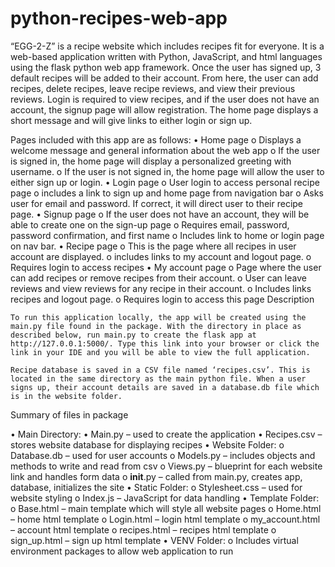 # python-recipes-web-app

“EGG-2-Z” is a recipe website which includes recipes fit for everyone. It is a web-based application written with Python, JavaScript, and html languages using the flask python web app framework. Once the user has signed up, 3 default recipes will be added to their account. From here, the user can add recipes, delete recipes, leave recipe reviews, and view their previous reviews. Login is required to view recipes, and if the user does not have an account, the signup page will allow registration. The home page displays a short message and will give links to either login or sign up.

Pages included with this app are as follows:
•	Home page
o	Displays a welcome message and general information about the web app
o	If the user is signed in, the home page will display a personalized greeting with username.
o	If the user is not signed in, the home page will allow the user to either sign up or login.
•	Login page
o	User login to access personal recipe page
o	includes a link to sign up and home page from navigation bar
o	Asks user for email and password. If correct, it will direct user to their recipe page.
•	Signup page
o	If the user does not have an account, they will be able to create one on the sign-up page
o	Requires email, password, password confirmation, and first name
o	Includes link to home or login page on nav bar.
•	Recipe page
o	This is the page where all recipes in user account are displayed.
o	includes links to my account and logout page.
o	Requires login to access recipes
•	My  account page
o	Page where the user can add recipes or remove recipes from their account. 
o	User can leave reviews and view reviews for any recipe in their account.
o	Includes links recipes and logout page.
o	Requires login to access this page
Description

	To run this application locally, the app will be created using the main.py file found in the package. With the directory in place as described below, run main.py to create the flask app at http://127.0.0.1:5000/. Type this link into your browser or click the link in your IDE and you will be able to view the full application.

	Recipe database is saved in a CSV file named ‘recipes.csv’. This is located in the same directory as the main python file. When a user signs up, their account details are saved in a database.db file which is in the website folder.


Summary of files in package

•	Main Directory:
•	Main.py – used to create the application 
•	Recipes.csv – stores website database for displaying recipes
•	Website Folder:
o	Database.db – used for user accounts
o	Models.py – includes objects and methods to write and read from csv
o	Views.py – blueprint for each website link and handles form data 
o	__init__.py – called from main.py, creates app, database, initializes the site
•	Static Folder:
o	Stylesheet.css – used for website styling
o	Index.js – JavaScript for data handling
•	Template Folder:
o	Base.html – main template which will style all website pages
o	Home.html – home html template
o	Login.html – login html template
o	my_account.html – account html template
o	recipes.html – recipes html template
o	sign_up.html – sign up html template
•	VENV Folder:
o	Includes virtual environment packages to allow web application to run

